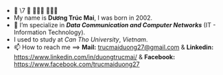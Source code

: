



- 💎 \7 💎  👋🏽🤓  👩🏽‍💻
- My name is **Dương Trúc Mai**, I was born in 2002.
- 🌱 I’m specialize in  **_Data Communication and Computer Networks_** (IT - Information Technology).
- I used to study at _Can Tho University_, _Vietnam_.
- 📫 How to reach me ==> **Mail:** trucmaiduong27@gmail.com & **Linkedin:** https://www.linkedin.com/in/duongtrucmai/ & **Facebook:** https://www.facebook.com/trucmaiduong27


